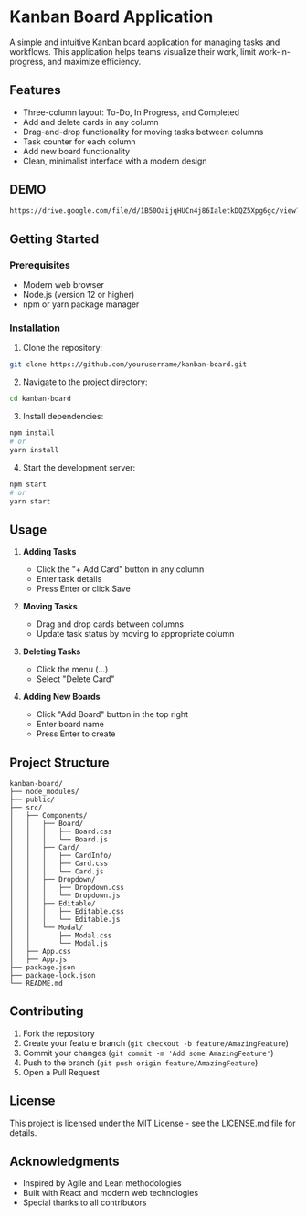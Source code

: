 # Kanban Board Application

A simple and intuitive Kanban board application for managing tasks and workflows. This application helps teams visualize their work, limit work-in-progress, and maximize efficiency.

## Features

- Three-column layout: To-Do, In Progress, and Completed
- Add and delete cards in any column
- Drag-and-drop functionality for moving tasks between columns
- Task counter for each column
- Add new board functionality
- Clean, minimalist interface with a modern design

## DEMO
  ```bash
https://drive.google.com/file/d/1B50OaijqHUCn4j86IaletkDQZ5Xpg6gc/view?usp=drive_link
```

## Getting Started

### Prerequisites

- Modern web browser
- Node.js (version 12 or higher)
- npm or yarn package manager

### Installation

1. Clone the repository:
```bash
git clone https://github.com/yourusername/kanban-board.git
```

2. Navigate to the project directory:
```bash
cd kanban-board
```

3. Install dependencies:
```bash
npm install
# or
yarn install
```

4. Start the development server:
```bash
npm start
# or
yarn start
```

## Usage

1. **Adding Tasks**
   - Click the "+ Add Card" button in any column
   - Enter task details
   - Press Enter or click Save

2. **Moving Tasks**
   - Drag and drop cards between columns
   - Update task status by moving to appropriate column

3. **Deleting Tasks**
   - Click the menu (...)
   - Select "Delete Card"

4. **Adding New Boards**
   - Click "Add Board" button in the top right
   - Enter board name
   - Press Enter to create

## Project Structure

```
kanban-board/
├── node_modules/
├── public/  
├── src/
│   ├── Components/
│   │   ├── Board/
│   │   │   ├── Board.css
│   │   │   └── Board.js
│   │   ├── Card/
│   │   │   ├── CardInfo/
│   │   │   ├── Card.css
│   │   │   └── Card.js
│   │   ├── Dropdown/
│   │   │   ├── Dropdown.css
│   │   │   └── Dropdown.js
│   │   ├── Editable/
│   │   │   ├── Editable.css
│   │   │   └── Editable.js
│   │   └── Modal/
│   │       ├── Modal.css
│   │       └── Modal.js
│   ├── App.css
│   ├── App.js
├── package.json
├── package-lock.json
└── README.md
```

## Contributing

1. Fork the repository
2. Create your feature branch (`git checkout -b feature/AmazingFeature`)
3. Commit your changes (`git commit -m 'Add some AmazingFeature'`)
4. Push to the branch (`git push origin feature/AmazingFeature`)
5. Open a Pull Request

## License

This project is licensed under the MIT License - see the [LICENSE.md](LICENSE.md) file for details.

## Acknowledgments

- Inspired by Agile and Lean methodologies
- Built with React and modern web technologies
- Special thanks to all contributors
